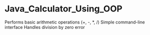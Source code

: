 # Java_Calculator_Using_OOP
Performs basic arithmetic operations (+, -, *, /) Simple command-line interface Handles division by zero error
